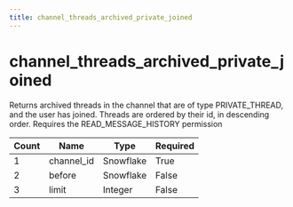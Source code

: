 ```yaml
---
title: channel_threads_archived_private_joined
---
```

# channel_threads_archived_private_joined
Returns archived threads in the channel that are of type PRIVATE_THREAD, and the user has joined. Threads are ordered by their id, in descending order. Requires the READ_MESSAGE_HISTORY permission

Count | Name | Type | Required        
----|----|----|---- 
1 | channel_id | Snowflake | True
2 | before | Snowflake | False
3 | limit | Integer | False
